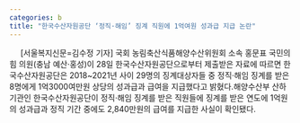 ```yaml
---
categories: b
title: "한국수산자원공단 ‘정직·해임’ 징계 직원에 1억여원 성과급 지급 논란"
---
```

&nbsp;&nbsp;&nbsp;&nbsp; [서울복지신문=김수정 기자] 국회 농림축산식품해양수산위원회 소속 홍문표 국민의힘 의원(충남 예산·홍성)이 28일 한국수산자원공단으로부터 제출받은 자료에 따르면 한국수산자원공단은 2018~2021년 사이 29명의 징계대상자들 중 정직·해임 징계를 받은 8명에게 1억3000여만원 상당의 성과급과 급여을 지급했다고 밝혔다.해양수산부 산하기관인 한국수산자원공단이 정직·해임 징계를 받은 직원들에 징계를 받은 연도에 1억원의 성과급과 정직 기간 중에도 2,840만원의 급여를 지급한 사실이 확인됐다.